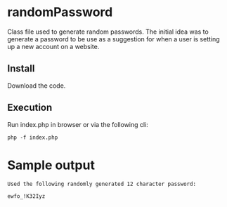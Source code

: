 # randomPassword
Class file used to generate random passwords.  The initial idea was to generate a password to be use as a suggestion for when a user is setting up a new account on a website. 

## Install
Download the code.

## Execution
Run index.php in browser or via the following cli:

```
php -f index.php
```

# Sample output

```
Used the following randomly generated 12 character password:

ewfo_!K32Iyz
```
